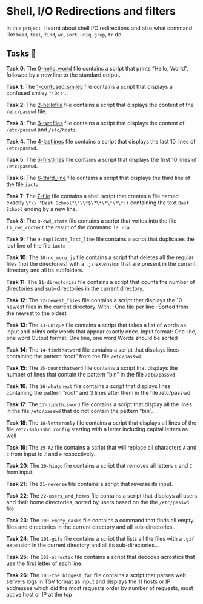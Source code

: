 #  Shell, I/O Redirections and filters

In this project, I learnt about shell I/O redirections and also what command like `head`, `tail`, `find`, `wc`, `sort`, `uniq`, `grep`, `tr` do.

## Tasks :page_with_curl:

**Task 0**: The [0-hello_world](./0-hello_world) file contains a script that prints “Hello, World”, followed by a new line to the standard output.

**Task 1**: The [1-confused_smiley](./1-confused_smiley) file contains a script that displays a confused smiley `"(Ôo)'`.

**Task 2**: The [2-hellofile](./2-hellofile) file contains a script that displays the content of the `/etc/passwd` file.

**Task 3**: The [3-twofiles](./3-twofiles) file contains  a script that displays the content of `/etc/passwd` and `/etc/hosts`.

**Task 4**: The [4-lastlines](./4-lastlines) file contains a script that displays the last 10 lines of `/etc/passwd`.

**Task 5**: The [5-firstlines](./5-firstlines) file contains a script that displays the first 10 lines of `/etc/passwd`.

**Task 6**: The [6-third_line](./6-third_line) file contains a script that displays the third line of the file `iacta`.

**Task 7**: The [7-file](./7-file) file contains a shell script that creates a file named exactly `\*\\'"Best School"\'\\*$\?\*\*\*\*\*:)` containing the text `Best School` ending by a new line.
 
**Task 8**: The `8-cwd_state` file contains a script that writes into the file `ls_cwd_content` the result of the command `ls -la`. 

**Task 9**: The `9-duplicate_last_line` file contains a script that duplicates the last line of the file `iacta`
 
**Task 10**: The `10-no_more_js` file contains a script that deletes all the regular files (not the directories) with a `.js` extension that are present in the current directory and all its subfolders.

**Task 11**: The `11-directories` file contains a script that counts the number of directories and sub-directories in the current directory.

**Task 12**: The `12-newest_files` file contains a script that displays the 10 newest files in the current directory.
With;
-One file per line
-Sorted from the newest to the oldest

**Task 13**: The `13-unique` file contains a script that takes a list of words as input and prints only words that appear exactly once.
Input format: One line, one word
Output format: One line, one word
Words should be sorted

**Task 14**: The `14-findthatword` file contains a script that displays lines containing the pattern “root” from the file `/etc/passwd`.

**Task 15**: The `15-countthatword` file contains a script that displays the number of lines that contain the pattern “bin” in the file `/etc/passwd`

**Task 16**: The `16-whatsnext` file contains a script that displays lines containing the pattern “root” and 3 lines after them in the file /etc/passwd.

**Task 17**: The `17-hidethisword` file contains a script that display all the lines in the file `/etc/passwd` that do not contain the pattern “bin”.
 
**Task 18**: The `18-letteronly` file contains a script that displays all lines of the file `/etc/ssh/sshd_config` starting with a letter including capital letters as well

**Task 19**: The `19-AZ` file contains a script that will replace all characters `A` and `c` from input to `Z` and `e` respectively.

**Task 20**: The `20-hiago` file contains a script that removes all letters `c` and `C` from input.

**Task 21**: The `21-reverse` file contains a script that reverse its input.

**Task 22**: The `22-users_and_homes` file contains a script that displays all users and their home directories, sorted by users based on the the `/etc/passwd` file
 
**Task 23**: The `100-empty_casks` file contains a command that finds all empty files and directories in the current directory and all sub-directories...

**Task 24**: The `101-gifs` file contains a script that lists all the files with a `.gif` extension in the current directory and all its sub-directories...

**Task 25**: The `102-acrostic` file contains a script that decodes acrostics that use the first letter of each line.

**Task 26**: The `103-the_biggest_fan` file contains a script that parses web servers logs in TSV format as input and displays the 11 hosts or IP addresses which did the most requests order by number of requests, most active host or IP at the top
